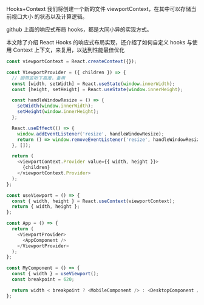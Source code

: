 Hooks+Context 我们将创建一个新的文件 viewportContext，在其中可以存储当前视口大小
的状态以及计算逻辑。

github 上面的响应式布局 hooks，都是大同小异的实现方式。

本文除了介绍 React Hooks 的响应式布局实现，还介绍了如何自定义 hooks 与使用
Context 上下文，来复用，以达到性能最佳优化

```javascript
const viewportContext = React.createContext({});

const ViewportProvider = ({ children }) => {
  // 顺带监听下高度，备用
  const [width, setWidth] = React.useState(window.innerWidth);
  const [height, setHeight] = React.useState(window.innerHeight);

  const handleWindowResize = () => {
    setWidth(window.innerWidth);
    setHeight(window.innerHeight);
  };

  React.useEffect(() => {
    window.addEventListener('resize', handleWindowResize);
    return () => window.removeEventListener('resize', handleWindowResize);
  }, []);

  return (
    <viewportContext.Provider value={{ width, height }}>
      {children}
    </viewportContext.Provider>
  );
};

const useViewport = () => {
  const { width, height } = React.useContext(viewportContext);
  return { width, height };
};
```

```js
const App = () => {
  return (
    <ViewportProvider>
      <AppComponent />
    </ViewportProvider>
  );
};
```

```javascript
const MyComponent = () => {
  const { width } = useViewport();
  const breakpoint = 620;

  return width < breakpoint ? <MobileComponent /> : <DesktopComponent />;
};
```
